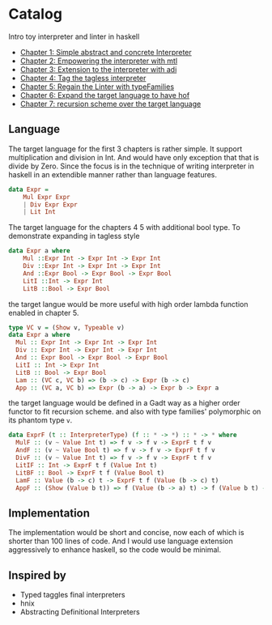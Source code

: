 # Catalog

Intro toy interpreter and linter in haskell

* [Chapter 1: Simple abstract and concrete Interpreter](https://github.com/soulomoon/arith/tree/master/arith1)
* [Chapter 2: Empowering the interpreter with mtl](https://github.com/soulomoon/arith/tree/master/arith2)
* [Chapter 3: Extension to the interpreter with adi](https://github.com/soulomoon/arith/tree/master/arith3)
* [Chapter 4: Tag the tagless interpreter](https://github.com/soulomoon/arith/tree/master/arith4)
* [Chapter 5: Regain the Linter with typeFamilies](https://github.com/soulomoon/arith/tree/master/arith5)
* [Chapter 6: Expand the target language to have hof](https://github.com/soulomoon/arith/tree/master/arith6)
* [Chapter 7: recursion scheme over the target language](https://github.com/soulomoon/arith/tree/master/arith7)

## Language

The target language for the first 3 chapters is rather simple. It support multiplication and division in Int. And would have only exception that that is divide by Zero.
Since the focus is in the technique of writing interpreter in haskell in an extendible manner rather than language features.

```haskell
data Expr =
    Mul Expr Expr
    | Div Expr Expr
    | Lit Int
```

The target language for the chapters 4 5 with additional bool type.
To demonstrate expanding in tagless style

```haskell
data Expr a where
    Mul ::Expr Int -> Expr Int -> Expr Int
    Div ::Expr Int -> Expr Int -> Expr Int
    And ::Expr Bool -> Expr Bool -> Expr Bool
    LitI ::Int -> Expr Int
    LitB ::Bool -> Expr Bool
```

the target langue would be more useful with high order lambda function enabled in chapter 5.

```haskell
type VC v = (Show v, Typeable v)
data Expr a where
  Mul :: Expr Int -> Expr Int -> Expr Int
  Div :: Expr Int -> Expr Int -> Expr Int
  And :: Expr Bool -> Expr Bool -> Expr Bool
  LitI :: Int -> Expr Int
  LitB :: Bool -> Expr Bool
  Lam :: (VC c, VC b) => (b -> c) -> Expr (b -> c)
  App :: (VC a, VC b) => Expr (b -> a) -> Expr b -> Expr a
```

the target language would be defined in a Gadt way as a higher order functor to fit recursion scheme.
and also with type families' polymorphic on its phantom type `v`.

```haskell
data ExprF (t :: InterpreterType) (f :: * -> *) :: * -> * where
  MulF :: (v ~ Value Int t) => f v -> f v -> ExprF t f v
  AndF :: (v ~ Value Bool t) => f v -> f v -> ExprF t f v
  DivF :: (v ~ Value Int t) => f v -> f v -> ExprF t f v
  LitIF :: Int -> ExprF t f (Value Int t)
  LitBF :: Bool -> ExprF t f (Value Bool t)
  LamF :: Value (b -> c) t -> ExprF t f (Value (b -> c) t)
  AppF :: (Show (Value b t)) => f (Value (b -> a) t) -> f (Value b t) -> ExprF t f (Value a t)
```

## Implementation

The implementation would be short and concise, now each of which is shorter than 100 lines of code.
And I would use language extension aggressively to enhance haskell, so the code would be minimal.

## Inspired by

* Typed taggles final interpreters
* hnix
* Abstracting Definitional Interpreters
